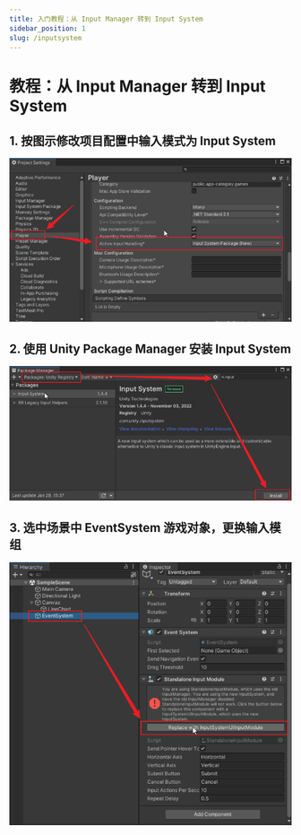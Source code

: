 ```yaml
---
title: 入门教程：从 Input Manager 转到 Input System 
sidebar_position: 1
slug: /inputsystem
---
```


# 教程：从 Input Manager 转到 Input System 

## 1. 按图示修改项目配置中输入模式为 Input System
![Project Settings](img/inputsystem02.png)

## 2. 使用 Unity Package Manager 安装 Input System
![UPM](img/inputsystem01.png)
## 3. 选中场景中 EventSystem 游戏对象，更换输入模组
![Input Module](img/inputsystem03.png)


